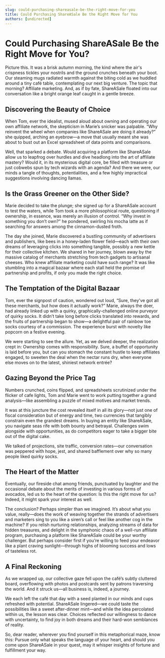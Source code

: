 ```yaml
---
slug: could-purchasing-shareasale-be-the-right-move-for-you
title: Could Purchasing ShareASale Be the Right Move for You
authors: [undirected]
---
```



# Could Purchasing ShareASale Be the Right Move for You?

Picture this. It was a brisk autumn morning, the kind where the air's crispness tickles your nostrils and the ground crunches beneath your boot. Our steaming mugs radiated warmth against the biting cold as we huddled around a tiny café table, contemplating our next big venture. The topic that morning? Affiliate marketing. And, as if by fate, ShareASale floated into our conversation like a bright orange leaf caught in a gentle breeze.

## Discovering the Beauty of Choice

When Tom, ever the idealist, mused aloud about owning and operating our own affiliate network, the skepticism in Marie’s snicker was palpable. “Why reinvent the wheel when companies like ShareASale are doing it already?” she quipped, arching an eyebrow—a move that usually meant she was about to bust out an Excel spreadsheet of data points and comparisons.

Well, that sparked a debate. Would acquiring a platform like ShareASale allow us to leapfrog over hurdles and dive headlong into the art of affiliate mastery? Would it, in its mysterious digital core, be filled with treasure or just cobwebs spun by tech wizards with an agenda? And there we were, our minds a tangle of thoughts, potentialities, and a few highly impractical suggestions involving dancing llamas.

## Is the Grass Greener on the Other Side?

Marie decided to take the plunge; she signed up for a ShareASale account to test the waters, while Tom took a more philosophical route, questioning if ownership, in essence, was merely an illusion of control. “Why invest in something you don’t own?” he pondered, swirling his mocha latte as if searching for answers among the cinnamon-dusted froth.

The day she joined, Marie discovered a bustling community of advertisers and publishers, like bees in a honey-laden flower field—each with their own dreams of leveraging clicks into something tangible, possibly a new kettle for their collective kitchen. We shared in her journey, blown away by the massive catalog of merchants stretching from tech gadgets to artisanal cheeses. Who knew affiliate marketing could have such range? It was like stumbling into a magical bazaar where each stall held the promise of partnership and profits, if only you made the right choice.

## The Temptation of the Digital Bazaar

Tom, ever the signpost of caution, wondered out loud, “Sure, they’ve got all these merchants, but how does it actually work?” Marie, always the doer, had already linked up with a quirky, graphically-challenged online purveyor of quirky socks. It didn’t take long before clicks translated into rewards, and the fruits of partnership began to show—a delightful pair of rainbow toe socks courtesy of a commission. The experience burst with novelty like popcorn on a festive evening.

We were starting to see the allure. Yet, as we delved deeper, the realization crept in: Ownership comes with responsibility. Sure, a buffet of opportunity is laid before you, but can you stomach the constant hustle to keep affiliates engaged, to sweeten the deal when the nectar runs dry, when everyone else moves on to the latest, shiniest network entrée?

## Gazing Beyond the Price Tag

Numbers crunched, coins flipped, and spreadsheets scrutinized under the flicker of cafe lights, Tom and Marie went to work putting together a grand analysis—like assembling a puzzle of mixed motives and market trends.

It was at this juncture the cost revealed itself in all its glory—not just one of fiscal consideration but of energy and time, two currencies that tangibly constrain even the grandest dreams. In buying an entity like ShareASale, you navigate seas rife with both bounty and betrayal. Challenges swim alongside with opportunities, as do competitors eager to take a bigger bite out of the digital cake.

We talked of projections, site traffic, conversion rates—our conversation was peppered with hope, jest, and shared bafflement over why so many people liked quirky socks.

## The Heart of the Matter

Eventually, our fireside chat among friends, punctuated by laughter and the occasional debate about the merits of investing in various forms of avocados, led us to the heart of the question: Is this the right move for us? Indeed, it might spark your interest as well.

The conclusion? Perhaps simpler than we imagined. It’s about what you value, really—does the work of weaving together the strands of advertisers and marketers sing to you like a siren’s call or feel like another cog in the machine? If you relish nurturing relationships, analyzing streams of data for hidden treasures, and delight in the symphonic chaos of a well-run affiliate program, purchasing a platform like ShareASale could be your worthy challenger. But perhaps consider first if you’re willing to feed your endeavor like a plant craving sunlight—through highs of blooming success and lows of tasteless rot.

## A Final Reckoning

As we wrapped up, our collective gaze fell upon the café’s subtly cluttered board, overflowing with photos and postcards sent by patrons traversing the world. And it struck us—all business is, indeed, a journey.

We each left the café that day with a seed planted in our minds and cups refreshed with potential. ShareASale lingered—we could taste the possibilities like a sweet after-dinner mint—and while the idea percolated within us, the lesson was clear. Choices reflected our willingness to dance with uncertainty, to find joy in both dreams and their hard-won semblances of reality.

So, dear reader, wherever you find yourself in this metaphorical maze, know this: Pursue only what speaks the language of your heart, and should you come upon ShareASale in your quest, may it whisper insights of fortune and fulfillment your way.